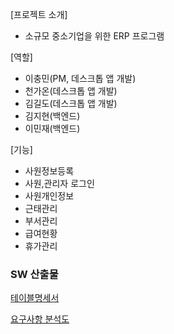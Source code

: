 [프로젝트 소개] 

- 소규모 중소기업을 위한 ERP 프로그램

[역할] 

- 이충민(PM, 데스크톱 앱 개발)
- 천가온(데스크톱 앱 개발)
- 김길도(데스크톱 앱 개발)
- 김지현(백엔드)
- 이민재(백엔드)

[기능] 

- 사원정보등록
- 사원,관리자 로그인
- 사원개인정보
- 근태관리
- 부서관리
- 급여현황
- 휴가관리

### SW 산출물

[테이블명세서](https://www.notion.so/4f34b06ea7cd4c3dbf2984ffebc0b479?pvs=21)

[요구사항 분석도](https://www.notion.so/9c8ac44099e94d9c8c5bde77752c9033?pvs=21)
